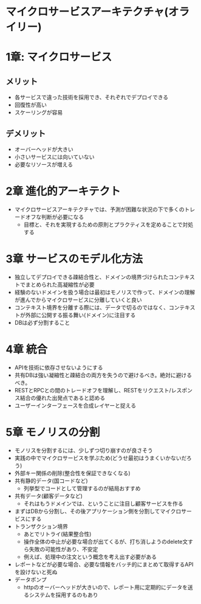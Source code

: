 # マイクロサービスアーキテクチャ(オライリー)
# 1章: マイクロサービス
## メリット
- 各サービスで違った技術を採用でき、それぞれでデプロイできる
- 回復性が高い
- スケーリングが容易

## デメリット
- オーバーヘッドが大きい
- 小さいサービスには向いていない
- 必要なリソースが増える

# 2章 進化的アーキテクト
- マイクロサービスアーキテクチャでは、予測が困難な状況の下で多くのトレードオフな判断が必要になる
    - 目標と、それを実現するための原則とプラクティスを定めることで対処する

# 3章 サービスのモデル化方法
- 独立してデプロイできる疎結合性と、ドメインの境界づけられたコンテキストでまとめられた高凝縮性が必要
- 経験のないドメインを扱う場合は最初はモノリスで作って、ドメインの理解が進んでからマイクロサービスに分離していくと良い
- コンテキスト境界を分離する際には、データで切るのではなく、コンテキストが外部に公開する振る舞い(ドメイン)に注目する
- DBは必ず分割すること

# 4章 統合
- APIを技術に依存させないようにする
- 共有DBは強い凝縮性と疎結合の両方を失うので避けるべき。絶対に避けるべき。
- RESTとRPCとの間のトレードオフを理解し、RESTをリクエスト/レスポンス結合の優れた出発点であると認める
- ユーザーインターフェースを合成レイヤーと捉える

# 5章 モノリスの分割
- モノリスを分割するには、少しずつ切り崩すのが良さそう
- 実践の中でマイクロサービスを学ぶため(どうせ最初はうまくいかないだろう)
- 外部キー関係の削除(整合性を保証できなくなる)
- 共有静的データ(国コードなど)
    - 列挙型でコードとして管理するのが結局おすすめ
- 共有データ(顧客データなど)
    - それはもうドメインでは、ということに注目し顧客サービスを作る
- まずはDBから分割し、その後アプリケーション側を分割してマイクロサービスにする
- トランザクション境界
    - あとでリトライ(結果整合性)
    - 操作全体の中止が必要な場合が出てくるが、打ち消しようのdelete文すら失敗の可能性があり、不安定
    - 例えば、処理中の注文という概念を考え出す必要がある
- レポートなどが必要な場合、必要な情報をバッチ的にまとめて取得するAPIを設けないと死ぬ
- データポンプ
    - httpのオーバーヘッドが大きいので、レポート用に定期的にデータを送るシステムを採用するのもあり
 
